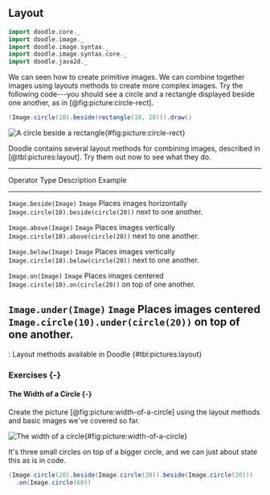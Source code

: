 ## Layout

```scala mdoc:invisible
import doodle.core._
import doodle.image._
import doodle.image.syntax._
import doodle.image.syntax.core._
import doodle.java2d._
```

We can seen how to create primitive images. We can combine together images using layouts methods to create more complex images. Try the following code---you should see a circle and a rectangle displayed beside one another, as in [@fig:picture:circle-rect].

~~~ scala
(Image.circle(10).beside(rectangle(10, 20))).draw()
~~~

![A circle beside a rectangle](src/pages/pictures/circle-beside-rectangle.pdf+svg){#fig:picture:circle-rect}

Doodle contains several layout methods for combining images, described in [@tbl:pictures:layout]. Try them out now to see what they do.

----------------------------------------------------------------------------------------
Operator              Type    Description                Example
--------------------- ------- -------------------------- -------------------------------
`Image.beside(Image)`  `Image` Places images horizontally `Image.circle(10).beside(circle(20))`
                              next to one another.

`Image.above(Image)`   `Image` Places images vertically   `Image.circle(10).above(circle(20))`
                              next to one another.

`Image.below(Image)`   `Image` Places images vertically   `Image.circle(10).below(circle(20))`
                              next to one another.

`Image.on(Image)`      `Image` Places images centered     `Image.circle(10).on(circle(20))`
                              on top of one another.

`Image.under(Image)`   `Image` Places images centered     `Image.circle(10).under(circle(20))`
                              on top of one another.
----------------------------------------------------------------------------------------

: Layout methods available in Doodle {#tbl:pictures:layout}

### Exercises {-}

#### The Width of a Circle {-}

Create the picture [@fig:picture:width-of-a-circle] using the layout methods and basic images we've covered so far.

![The width of a circle](src/pages/pictures/width-of-a-circle.pdf+svg){#fig:picture:width-of-a-circle}

<div class="solution">
It's three small circles on top of a bigger circle, and we can just about state this as is in code.

```scala mdoc
(Image.circle(20).beside(Image.circle(20)).beside(Image.circle(20)))
  .on(Image.circle(60))
```
</div>
